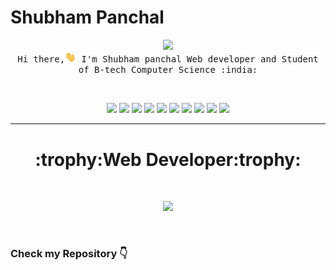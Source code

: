 # Shubham Panchal
<p align="center">
  <img src="https://user-images.githubusercontent.com/37283/35474109-8780aad4-0381-11e8-9dd8-2210d32151bf.png" width="30px">
 <br>
 <samp>
    Hi there,<img width="18" src="https://github.com/shubhDeveloper/Hibernate_Project_NoteTaker/blob/master/src/main/webapp/js/Hi.gif?raw=true"> I'm Shubham panchal Web developer and Student of B-tech Computer Science :india:
  </samp> 
</p>
<br>
<p align="center">
<img src="https://github.com/shubhDeveloper/Programming_Ic_Code/blob/master/main_icon/java.png?raw=true" width="50px">
<img src="https://github.com/shubhDeveloper/Programming_Ic_Code/blob/master/main_icon/spring.png?raw=true" width="50px">
<img src="https://github.com/shubhDeveloper/Programming_Ic_Code/blob/master/main_icon/python.png?raw=true" width="50px">
<img src="https://github.com/shubhDeveloper/Programming_Ic_Code/blob/master/main_icon/html.png?raw=true" width="50px"> 
<img src="https://github.com/shubhDeveloper/Programming_Ic_Code/blob/master/main_icon/css.png?raw=true" width="50px">
<img src="https://github.com/shubhDeveloper/Programming_Ic_Code/blob/master/main_icon/javascript.png?raw=true" width="50">
<img src="https://github.com/shubhDeveloper/Programming_Ic_Code/blob/master/main_icon/git.png?raw=true" width="50px">
<img src="https://github.com/shubhDeveloper/Programming_Ic_Code/blob/master/main_icon/bootstrap.png?raw=true" width="50px">
<img src="https://github.com/shubhDeveloper/Programming_Ic_Code/blob/master/main_icon/ubntu.png?raw=true" width="50px">
<img src="https://github.com/shubhDeveloper/Programming_Ic_Code/blob/master/main_icon/github.png?raw=true" width="55px">
</p>
<hr>

<h1 align="center">:trophy:Web Developer:trophy:</h1>
<br>

<p align="center">
<img  src="https://media-fastly.hackerearth.com/media/hackathon/accolite-java-developer-hiring-challenge/images/ee6dcb72-9-Hire_Accolite-15%20(1).jpg">
</p>
<br>
<h3> Check my Repository 👇</h3>
